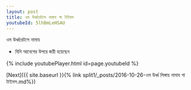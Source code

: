 ```yaml
---
layout: post
title: ওম উর্ধ্বরেটসে নামায গা টাইমস
youtubeId: 5lhBmLeHSAU
---
```

 
 
 ওম উর্ধ্বরেটসে নামায  
 
 -  যিনি আবেগের উপরে জয়ী হয়েছেন 
 
  
 
  
 
 
 
 
 
 


{% include youtubePlayer.html id=page.youtubeId %}
 
[Next]({{ site.baseurl }}{% link  split1/_posts/2016-10-26-ওম উর্ধ্ব লিঙ্গায় নামায গা টাইমস.md%})
 
